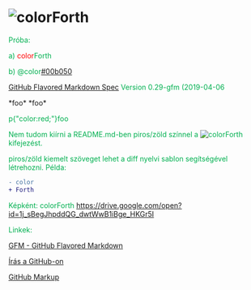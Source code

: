 # ![colorForth](https://vectr.com/zgroska/b2XSTwfOpO.svg?width=314&height=35&select=b2XSTwfOpOpage0)

Próba:

a)
<a style="color: red">color</a><a style="color: #00b050">Forth</a>

b)
@color[#00b050](Forth)

[GitHub Flavored Markdown Spec](https://github.github.com/gfm/#example-145)
Version 0.29-gfm (2019-04-06

<style>p{color: #00b050;}</style>*foo*

<style>p{color:#00b050;}</style> *foo*

p{"color:red;"}foo

Nem tudom kiírni a README.md-ben piros/zöld színnel a 
![colorForth](https://vectr.com/zgroska/b2XSTwfOpO.svg?width=87.62&height=24&select=g6w1W6iIqO)
kifejezést.

piros/zöld kiemelt szöveget lehet a diff nyelvi sablon segítségével létrehozni. Példa:

```diff
- color
+ Forth

```
Képként:
colorForth
https://drive.google.com/open?id=1j_sBegJhpddQG_dwtWwB1iBge_HKGr5I

Linkek:

[GFM - GitHub Flavored Markdown](https://github.github.com/gfm/)

[Írás a GitHub-on](https://help.github.com/en/categories/writing-on-github#syntax-highlighting)

[GitHub Markup](https://github.com/github/markup/tree/master#html-sanitization)
